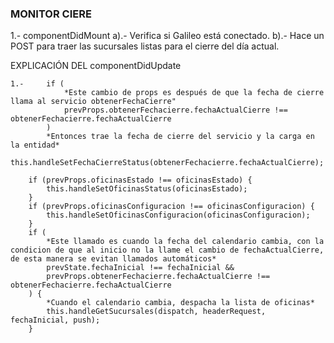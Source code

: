 ### MONITOR CIERE

1.- componentDidMount
a).- Verifica si Galileo está conectado.
b).- Hace un POST para traer las sucursales listas para el cierre del día actual.

EXPLICACIÓN DEL componentDidUpdate

    1.-     if (
                *Este cambio de props es después de que la fecha de cierre llama al servicio obtenerFechaCierre"
                prevProps.obtenerFechacierre.fechaActualCierre !== obtenerFechacierre.fechaActualCierre
            )
            *Entonces trae la fecha de cierre del servicio y la carga en la entidad*
            this.handleSetFechaCierreStatus(obtenerFechacierre.fechaActualCierre);

    	if (prevProps.oficinasEstado !== oficinasEstado) {
    		this.handleSetOficinasStatus(oficinasEstado);
    	}
    	if (prevProps.oficinasConfiguracion !== oficinasConfiguracion) {
    		this.handleSetOficinasConfiguracion(oficinasConfiguracion);
    	}
    	if (
            *Este llamado es cuando la fecha del calendario cambia, con la condicion de que al inicio no la llame el cambio de fechaActualCierre, de esta manera se evitan llamados automáticos*
    		prevState.fechaInicial !== fechaInicial &&
    		prevProps.obtenerFechacierre.fechaActualCierre !== obtenerFechacierre.fechaActualCierre
    	) {
            *Cuando el calendario cambia, despacha la lista de oficinas*
    		this.handleGetSucursales(dispatch, headerRequest, fechaInicial, push);
    	}
